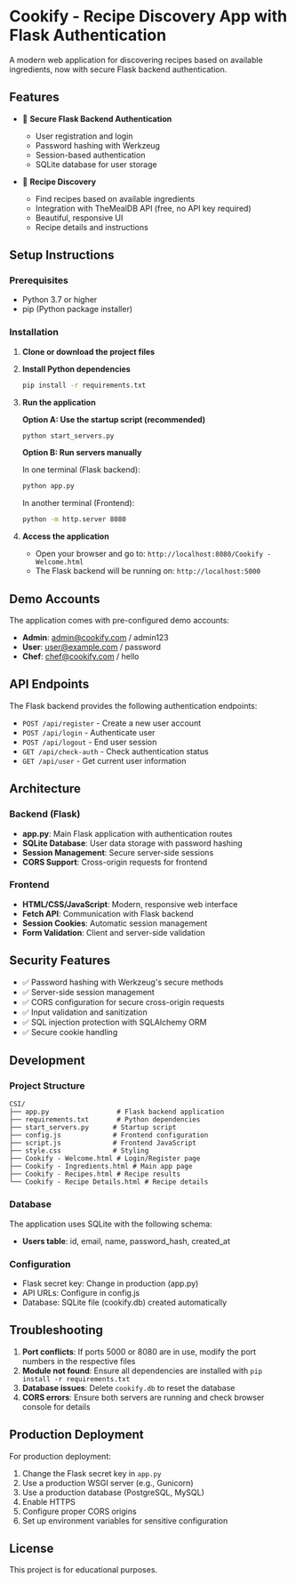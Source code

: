 # Cookify - Recipe Discovery App with Flask Authentication

A modern web application for discovering recipes based on available ingredients, now with secure Flask backend authentication.

## Features

- 🔐 **Secure Flask Backend Authentication**
  - User registration and login
  - Password hashing with Werkzeug
  - Session-based authentication
  - SQLite database for user storage

- 🍳 **Recipe Discovery**
  - Find recipes based on available ingredients
  - Integration with TheMealDB API (free, no API key required)
  - Beautiful, responsive UI
  - Recipe details and instructions

## Setup Instructions

### Prerequisites

- Python 3.7 or higher
- pip (Python package installer)

### Installation

1. **Clone or download the project files**

2. **Install Python dependencies**
   ```bash
   pip install -r requirements.txt
   ```

3. **Run the application**
   
   **Option A: Use the startup script (recommended)**
   ```bash
   python start_servers.py
   ```
   
   **Option B: Run servers manually**
   
   In one terminal (Flask backend):
   ```bash
   python app.py
   ```
   
   In another terminal (Frontend):
   ```bash
   python -m http.server 8080
   ```

4. **Access the application**
   - Open your browser and go to: `http://localhost:8080/Cookify - Welcome.html`
   - The Flask backend will be running on: `http://localhost:5000`

## Demo Accounts

The application comes with pre-configured demo accounts:

- **Admin**: admin@cookify.com / admin123
- **User**: user@example.com / password
- **Chef**: chef@cookify.com / hello

## API Endpoints

The Flask backend provides the following authentication endpoints:

- `POST /api/register` - Create a new user account
- `POST /api/login` - Authenticate user
- `POST /api/logout` - End user session
- `GET /api/check-auth` - Check authentication status
- `GET /api/user` - Get current user information

## Architecture

### Backend (Flask)
- **app.py**: Main Flask application with authentication routes
- **SQLite Database**: User data storage with password hashing
- **Session Management**: Secure server-side sessions
- **CORS Support**: Cross-origin requests for frontend

### Frontend
- **HTML/CSS/JavaScript**: Modern, responsive web interface
- **Fetch API**: Communication with Flask backend
- **Session Cookies**: Automatic session management
- **Form Validation**: Client and server-side validation

## Security Features

- ✅ Password hashing with Werkzeug's secure methods
- ✅ Server-side session management
- ✅ CORS configuration for secure cross-origin requests
- ✅ Input validation and sanitization
- ✅ SQL injection protection with SQLAlchemy ORM
- ✅ Secure cookie handling

## Development

### Project Structure
```
CSI/
├── app.py                 # Flask backend application
├── requirements.txt       # Python dependencies
├── start_servers.py      # Startup script
├── config.js             # Frontend configuration
├── script.js             # Frontend JavaScript
├── style.css             # Styling
├── Cookify - Welcome.html # Login/Register page
├── Cookify - Ingredients.html # Main app page
├── Cookify - Recipes.html # Recipe results
└── Cookify - Recipe Details.html # Recipe details
```

### Database
The application uses SQLite with the following schema:
- **Users table**: id, email, name, password_hash, created_at

### Configuration
- Flask secret key: Change in production (app.py)
- API URLs: Configure in config.js
- Database: SQLite file (cookify.db) created automatically

## Troubleshooting

1. **Port conflicts**: If ports 5000 or 8080 are in use, modify the port numbers in the respective files
2. **Module not found**: Ensure all dependencies are installed with `pip install -r requirements.txt`
3. **Database issues**: Delete `cookify.db` to reset the database
4. **CORS errors**: Ensure both servers are running and check browser console for details

## Production Deployment

For production deployment:
1. Change the Flask secret key in `app.py`
2. Use a production WSGI server (e.g., Gunicorn)
3. Use a production database (PostgreSQL, MySQL)
4. Enable HTTPS
5. Configure proper CORS origins
6. Set up environment variables for sensitive configuration

## License

This project is for educational purposes.
